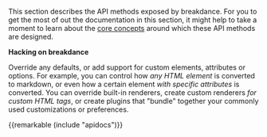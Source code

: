 This section describes the API methods exposed by breakdance. For you to get the most of out the documentation in this section, it might help to take a moment to learn about the [core concepts](contributing.html#core-concepts) around which these API methods are designed.

**Hacking on breakdance**

Override any defaults, or add support for custom elements, attributes or options.
For example, you can control how _any HTML element_ is converted to markdown, or even how a certain element _with specific attributes_ is converted. You can override built-in renderers, create custom renderers _for custom HTML tags_, or create plugins that "bundle" together your commonly used customizations or preferences.

{{remarkable (include "apidocs")}}